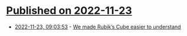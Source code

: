 # [Published on 2022-11-23](index.md)

* [2022-11-23, 09:03:53](https://news.ycombinator.com/item?id=33716796) - [We made Rubik’s Cube easier to understand](https://twitter.com/jagarikin/status/1593771091738374144)
